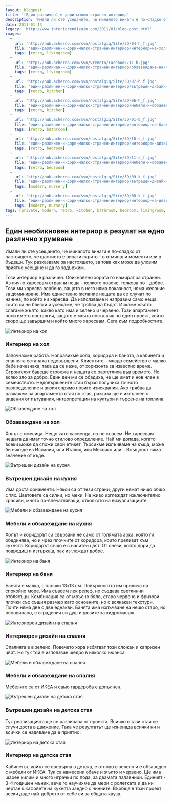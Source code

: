 ```yaml
---
layout: blogpost
title: '(Един различен) и дори малко странен интериор'
description: 'Имали ли сте усещането, че миналото винаги е по-сладко от настоящето, че щастието е винаги скрито - в отминали моменти или в бъдещи. Тук разказваме за настоящето, за това как може да уловим приятно усещане и да го задържим.'
date: 2011-01-13
legacy: 'http://www.interiorendizain.com/2011/01/blog-post.html'
images:
  -
    url: 'http://hub.acherno.com/svn/nostalgiq/Site/3D/04-h_f.jpg'
    file: 'един-различен-и-дори-малко-странен-интериор/интериор-на-хол.jpg'
    tags: [retro, livingroom]
  -
    url: 'http://hub.acherno.com/svn/vremeto/Facebook/11-h.jpg'
    file: 'един-различен-и-дори-малко-странен-интериор/обзавеждане-на-хол.jpg'
    tags: [retro, livingroom]
  -
    url: 'http://hub.acherno.com/svn/nostalgiq/Site/3D/07-h_f.jpg'
    file: 'един-различен-и-дори-малко-странен-интериор/вътрешен-дизайн-на-кухня.jpg'
    tags: [retro, kitchen]
  -
    url: 'http://hub.acherno.com/svn/nostalgiq/Site/3D/06-h_f.jpg'
    file: 'един-различен-и-дори-малко-странен-интериор/мебели-и-обзавеждане-на-кухня.jpg'
    tags: [retro, kitchen]
  -
    url: 'http://hub.acherno.com/svn/nostalgiq/Site/3D/01-b_f.jpg'
    file: 'един-различен-и-дори-малко-странен-интериор/интериор-на-баня.jpg'
    tags: [retro, bathroom]
  -
    url: 'http://hub.acherno.com/svn/nostalgiq/Site/3D/10-s_f.jpg'
    file: 'един-различен-и-дори-малко-странен-интериор/интериорен-дизайн-на-спалня.jpg'
    tags: [retro, bedroom]
  -
    url: 'http://hub.acherno.com/svn/nostalgiq/Site/3D/11-s_f.jpg'
    file: 'един-различен-и-дори-малко-странен-интериор/мебели-и-обзавеждане-на-спалня.jpg'
    tags: [retro, bedroom]
  -
    url: 'http://hub.acherno.com/svn/nostalgiq/Site/3D/09-k_f.jpg'
    file: 'един-различен-и-дори-малко-странен-интериор/вътрешен-дизайн-на-детска-стая.jpg'
    tags: [modern, nursery]
  -
    url: 'http://hub.acherno.com/svn/nostalgiq/Site/3D/08-k_f.jpg'
    file: 'един-различен-и-дори-малко-странен-интериор/интериор-на-детска-стая.jpg'
    tags: [modern, nursery]
tags: [private, modern, retro, kitchen, bathroom, bedroom, livingroom, nursery]
---
```

## Един **необикновен интериор** в резулат на едно **различно хрумване**
Имали ли сте усещането, че миналото винаги е по-сладко от настоящето, че щастието е винаги скрито - в отминали моменти или в бъдещи. Тук разказваме за настоящето, за това как може да уловим приятно усещане и да го задържим.

Този интериор е различен. Обикновено хората го намират за странен. Аз лично харесвам странни неща - колкото повече, толкова по - добре. Този ми харесва особено, защото в него няма показност, няма желание за доминиране. Има единствено желание нещата да се случат по начина, по който ни харесва. Да използваме и направим само неща, които са ни близки и усещаме, че трябва да бъдат. Искаме жълто, слагаме жълто, какво като има и зелено и червено. Този апартамент носи името носталгия, защото е моята носталгия по един проект, който скоро ще завършим и който много харесвам. Сега към подробностите.

![Интериор на хол](един-различен-и-дори-малко-странен-интериор/интериор-на-хол.jpg)
### Интериор на **хол**

Започнахме работа. Направихме хола, коридора и банята, а кабинета и спалнята останаха недовършени. Клиентите - младо семейство с малко бебе изчезнаха, така да се каже, от хоризонта за известно време. Строителят бавеше строежа и нещата се разтеглиха във времето. Но всяко зло за добро. Един ден ми се обадиха, че ще имат и нов член в семейството. Недовършените стаи бързо получиха точното разпределение и визия спрямо новите изисквания. Ако трябва да разкажем за апартамента стая по стая, разказа ще е изпълнен с видения от пътувания, интерпретации на култури и търсене на топлина.

![Обзавеждане на хол](един-различен-и-дори-малко-странен-интериор/обзавеждане-на-хол.jpg)
### Обзавеждане на **хол**

 Холът е смесица. Нещо като хасиенда, но не съвсем. Не харесвам нещата да имат точно стилово определение. Най ми допада, когато всеки може да сложи свой етикет. Търсихме излъчваме на къща, може би някъде из Испания, или Италия, или Мексико или... Всъщност няма значение от къде.

![Вътрешен дизайн на кухня](един-различен-и-дори-малко-странен-интериор/вътрешен-дизайн-на-кухня.jpg)
### Вътрешен дизайн на **кухня**

Има доста орнаменти. Някои са от тези страни, други нямат нищо общо с тях. Цветовете са силни, но меки. На живо изглеждат изключително красиви, много по-впечатляващи, отколкото на визуализациите.

![Мебели и обзавеждане на кухня](един-различен-и-дори-малко-странен-интериор/мебели-и-обзавеждане-на-кухня.jpg)
### Мебели и обзавеждане на **кухня**

Холът и коридорът са свързани не само от голямата арка, която ги обединява, но и чрез плочките от коридора, които преливат към кухнята. Коридорът също е с наситен цвят. От онези, който дори да повредиш и изтъркаш, пак изглеждат добре.

![Интериор на баня](един-различен-и-дори-малко-странен-интериор/интериор-на-баня.jpg)
### Интериор на **баня**

Банята е малка, с плочки 13х13 см. Повърхността им прилича на спокойно море. Има съвсем лек релеф, но създава светлинни отблясъци. Комбинация са от мръсно бяло, старо червено и фризови плочки със същия размер като основните, но с всякакви текстури. Почти няма две с две еднакви. Банята има излъчване на нещо старо, но реновирано, с вградения си душ и дюзите за хидромасаж.

![Интериорен дизайн на спалня](един-различен-и-дори-малко-странен-интериор/интериорен-дизайн-на-спалня.jpg)
### Интериорен дизайн на **спалня**

Спалнята е в зелено. Повечето хора избягват този сложен и капризен цвят. Но тук той е използван щедро в няколко нюанса.

![Мебели и обзавеждане на спалня](един-различен-и-дори-малко-странен-интериор/мебели-и-обзавеждане-на-спалня.jpg)
### Мебели и обзавеждане на **спалня**

Мебелите са от ИКЕА и само гардероба е допълнен.

![Вътрешен дизайн на детска стая](един-различен-и-дори-малко-странен-интериор/вътрешен-дизайн-на-детска-стая.jpg)
### Вътрешен дизайн на **детска стая**

Тук реализацията ще се различава от проекта. Всичко с тази стая се случи доста в движение. Така че резултатът ще изненада всички ни и всички се надяваме да е приятно.

![Интериор на детска стая](един-различен-и-дори-малко-странен-интериор/интериор-на-детска-стая.jpg)
### Интериор на **детска стая**

Кабинетът, който се превърна в детска, е отново в зелено и е обзаведен с мебели от ИКЕА. Тук са намесени обаче и жълто и червено. Ще има шарен килим и много играчки по пода, за двамата палавници. Единият - 3-4 годишен мъник, вече го научихме да мери с ролетката и да ни чертае шкафовете на кухнята заедно с чиниите. Въобще в този проект всеки даде най-доброто от себе си за общата кауза.